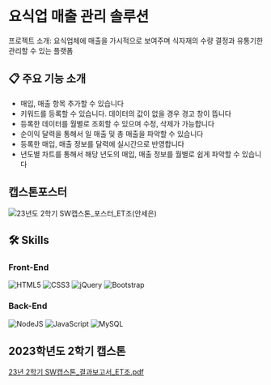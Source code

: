 
# 요식업 매출 관리 솔루션
프로젝트 소개: 요식업체에 매출을 가시적으로 보여주며 식자재의 수량 결정과 유통기한 관리할 수 있는 플랫폼

## 📋 주요 기능 소개
- 매입, 매출 항목 추가할 수 있습니다
- 키워드를 등록할 수 있습니다. 데이터의 값이 없을 경우 경고 창이 뜹니다
- 등록한 데이터를 월별로 조회할 수 있으며 수정, 삭제가 가능합니다
- 순이익 달력을 통해서 일 매출 및 총 매출을 파악할 수 있습니다
- 등록한 매입, 매출 정보를 달력에 실시간으로 반영합니다
- 년도별 차트를 통해서 해당 년도의 매입, 매출 정보를 월별로 쉽게 파악할 수 있습니다

## 캡스톤포스터
![23년도 2학기 SW캡스톤_포스터_ET조(안세은)](https://github.com/user-attachments/assets/4dead856-4b63-4cb2-9f17-3be2791b133f)

## 🛠️ Skills
### Front-End
![HTML5](https://img.shields.io/badge/html5-%23E34F26.svg?style=for-the-badge&logo=html5&logoColor=white)
![CSS3](https://img.shields.io/badge/css3-%231572B6.svg?style=for-the-badge&logo=css3&logoColor=white)
![jQuery](https://img.shields.io/badge/jquery-%230769AD.svg?style=for-the-badge&logo=jquery&logoColor=white)
![Bootstrap](https://img.shields.io/badge/bootstrap-%238511FA.svg?style=for-the-badge&logo=bootstrap&logoColor=white)

### Back-End
![NodeJS](https://img.shields.io/badge/node.js-6DA55F?style=for-the-badge&logo=node.js&logoColor=white)
![JavaScript](https://img.shields.io/badge/javascript-%23323330.svg?style=for-the-badge&logo=javascript&logoColor=%23F7DF1E)
![MySQL](https://img.shields.io/badge/mysql-4479A1.svg?style=for-the-badge&logo=mysql&logoColor=white)


## 2023학년도 2학기 캡스톤
[23년 2학기 SW캡스톤_결과보고서_ET조.pdf](https://github.com/user-attachments/files/17191643/23.2.SW._._ET.pdf)

